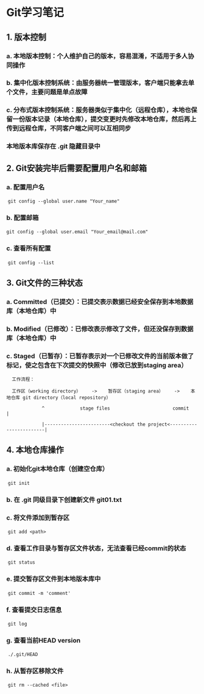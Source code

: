 Git学习笔记
=

## 1. 版本控制
###  	a. 本地版本控制：个人维护自己的版本，容易混淆，不适用于多人协同操作
###  	b. 集中化版本控制系统：由服务器统一管理版本，客户端只能拿去单个文件，主要问题是单点故障
###  	c. 分布式版本控制系统：服务器类似于集中化（远程仓库），本地也保留一份版本记录（本地仓库），提交变更时先修改本地仓库，然后再上传到远程仓库，不同客户端之间可以互相同步
###       本地版本库保存在 .git 隐藏目录中


## 2. Git安装完毕后需要配置用户名和邮箱

### 	a. 配置用户名
​	`git config --global user.name "Your_name"`
### 	b. 配置邮箱
​	`git config --global user.email "Your_email@mail.com"`
### 	c. 查看所有配置
​	`git config --list`           

## 3. Git文件的三种状态

### 	a. Committed（已提交）：已提交表示数据已经安全保存到本地数据库（本地仓库）中
### 	b. Modified（已修改）：已修改表示修改了文件，但还没保存到数据库（本地仓库）中
### 	c. Staged（已暂存）：已暂存表示对一个已修改文件的当前版本做了标记，使之包含在下次提交的快照中（修改已放到staging area）

 

      工作流程：
    
      工作区（working directory）    ->    暂存区（staging area）    ->    本地仓库 git directory（local repository）
      
      ​           ^             stage files                       commit                 |
      
      ​           |------------------------<checkout the project<------------------------|

## 4. 本地仓库操作

### 	a. 初始化git本地仓库（创建空仓库）
​	`git init`

###   	b. 在 .git 同级目录下创建新文件 git01.txt
###   	c. 将文件添加到暂存区
​	`git add <path>`

###   	d. 查看工作目录与暂存区文件状态，无法查看已经commit的状态
​	`git status`

###   	e. 提交暂存区文件到本地版本库中
​	`git commit -m 'comment'`
###   	f. 查看提交日志信息
​	`git log`
###   	g. 查看当前HEAD version 
​	`./.git/HEAD`
###   	h. 从暂存区移除文件
​	`git rm --cached <file>`
​                   
